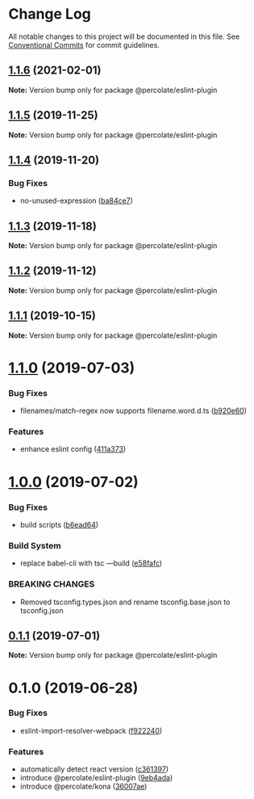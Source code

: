 # Change Log

All notable changes to this project will be documented in this file.
See [Conventional Commits](https://conventionalcommits.org) for commit guidelines.

## [1.1.6](https://github.com/percolate/blend/tree/master/pkgs/eslint-plugin/compare/@percolate/eslint-plugin@1.1.5...@percolate/eslint-plugin@1.1.6) (2021-02-01)

**Note:** Version bump only for package @percolate/eslint-plugin





## [1.1.5](https://github.com/percolate/blend/tree/master/pkgs/eslint-plugin/compare/@percolate/eslint-plugin@1.1.4...@percolate/eslint-plugin@1.1.5) (2019-11-25)

**Note:** Version bump only for package @percolate/eslint-plugin





## [1.1.4](https://github.com/percolate/blend/tree/master/pkgs/eslint-plugin/compare/@percolate/eslint-plugin@1.1.3...@percolate/eslint-plugin@1.1.4) (2019-11-20)


### Bug Fixes

* no-unused-expression ([ba84ce7](https://github.com/percolate/blend/tree/master/pkgs/eslint-plugin/commit/ba84ce7f44c35c396a81772ce6eb3db97aad22ed))





## [1.1.3](https://github.com/percolate/blend/tree/master/pkgs/eslint-plugin/compare/@percolate/eslint-plugin@1.1.2...@percolate/eslint-plugin@1.1.3) (2019-11-18)

**Note:** Version bump only for package @percolate/eslint-plugin





## [1.1.2](https://github.com/percolate/blend/tree/master/pkgs/eslint-plugin/compare/@percolate/eslint-plugin@1.1.1...@percolate/eslint-plugin@1.1.2) (2019-11-12)

**Note:** Version bump only for package @percolate/eslint-plugin





## [1.1.1](https://github.com/percolate/blend/tree/master/pkgs/eslint-plugin/compare/@percolate/eslint-plugin@1.1.0...@percolate/eslint-plugin@1.1.1) (2019-10-15)

**Note:** Version bump only for package @percolate/eslint-plugin





# [1.1.0](https://github.com/percolate/blend/tree/master/pkgs/eslint-plugin/compare/@percolate/eslint-plugin@1.0.0...@percolate/eslint-plugin@1.1.0) (2019-07-03)


### Bug Fixes

* filenames/match-regex now supports filename.word.d.ts ([b920e60](https://github.com/percolate/blend/tree/master/pkgs/eslint-plugin/commit/b920e60))


### Features

* enhance eslint config ([411a373](https://github.com/percolate/blend/tree/master/pkgs/eslint-plugin/commit/411a373))





# [1.0.0](https://github.com/percolate/blend/tree/master/pkgs/eslint-plugin/compare/@percolate/eslint-plugin@0.1.1...@percolate/eslint-plugin@1.0.0) (2019-07-02)


### Bug Fixes

* build scripts ([b6ead64](https://github.com/percolate/blend/tree/master/pkgs/eslint-plugin/commit/b6ead64))


### Build System

* replace babel-cli with tsc —build ([e58fafc](https://github.com/percolate/blend/tree/master/pkgs/eslint-plugin/commit/e58fafc))


### BREAKING CHANGES

* Removed tsconfig.types.json and rename tsconfig.base.json to tsconfig.json





## [0.1.1](https://github.com/percolate/blend/tree/master/pkgs/eslint-plugin/compare/@percolate/eslint-plugin@0.1.0...@percolate/eslint-plugin@0.1.1) (2019-07-01)

**Note:** Version bump only for package @percolate/eslint-plugin





# 0.1.0 (2019-06-28)


### Bug Fixes

* eslint-import-resolver-webpack ([f922240](https://github.com/percolate/blend/tree/master/pkgs/eslint-plugin/commit/f922240))


### Features

* automatically detect react version ([c361397](https://github.com/percolate/blend/tree/master/pkgs/eslint-plugin/commit/c361397))
* introduce @percolate/eslint-plugin ([9eb4ada](https://github.com/percolate/blend/tree/master/pkgs/eslint-plugin/commit/9eb4ada))
* introduce @percolate/kona ([36007ae](https://github.com/percolate/blend/tree/master/pkgs/eslint-plugin/commit/36007ae))

